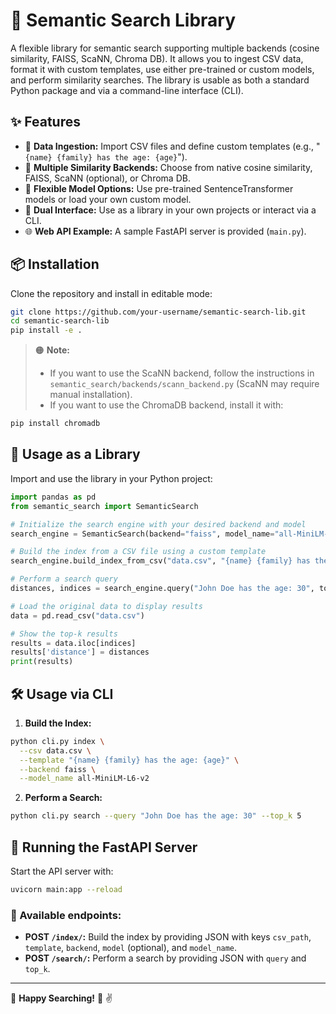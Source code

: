# 🚀 Semantic Search Library

A flexible library for semantic search supporting multiple backends (cosine similarity, FAISS, ScaNN, Chroma DB). It allows you to ingest CSV data, format it with custom templates, use either pre-trained or custom models, and perform similarity searches. The library is usable as both a standard Python package and via a command-line interface (CLI).

## ✨ Features

- 📂 **Data Ingestion:** Import CSV files and define custom templates (e.g., "`{name} {family} has the age: {age}`").
- 🧠 **Multiple Similarity Backends:** Choose from native cosine similarity, FAISS, ScaNN (optional), or Chroma DB.
- 🔧 **Flexible Model Options:** Use pre-trained SentenceTransformer models or load your own custom model.
- 🔌 **Dual Interface:** Use as a library in your own projects or interact via a CLI.
- 🌐 **Web API Example:** A sample FastAPI server is provided (`main.py`).

## 📦 Installation

Clone the repository and install in editable mode:

```bash
git clone https://github.com/your-username/semantic-search-lib.git
cd semantic-search-lib
pip install -e .
```

> 🟠 **Note:**
> - If you want to use the ScaNN backend, follow the instructions in `semantic_search/backends/scann_backend.py` (ScaNN may require manual installation).
> - If you want to use the ChromaDB backend, install it with:

```bash
pip install chromadb
```

## 📘 Usage as a Library

Import and use the library in your Python project:

```python
import pandas as pd
from semantic_search import SemanticSearch

# Initialize the search engine with your desired backend and model
search_engine = SemanticSearch(backend="faiss", model_name="all-MiniLM-L6-v2")

# Build the index from a CSV file using a custom template
search_engine.build_index_from_csv("data.csv", "{name} {family} has the age: {age}")

# Perform a search query
distances, indices = search_engine.query("John Doe has the age: 30", top_k=5)

# Load the original data to display results
data = pd.read_csv("data.csv")

# Show the top-k results
results = data.iloc[indices]
results['distance'] = distances
print(results)
```

## 🛠️ Usage via CLI

1. **Build the Index:**

```bash
python cli.py index \
  --csv data.csv \
  --template "{name} {family} has the age: {age}" \
  --backend faiss \
  --model_name all-MiniLM-L6-v2
```

2. **Perform a Search:**

```bash
python cli.py search --query "John Doe has the age: 30" --top_k 5
```

## 🚀 Running the FastAPI Server

Start the API server with:

```bash
uvicorn main:app --reload
```

### 🛜 Available endpoints:

- **POST `/index/`:** Build the index by providing JSON with keys `csv_path`, `template`, `backend`, `model` (optional), and `model_name`.
- **POST `/search/`:** Perform a search by providing JSON with `query` and `top_k`.

---

🔧 **Happy Searching!** 🚀 ✌️

